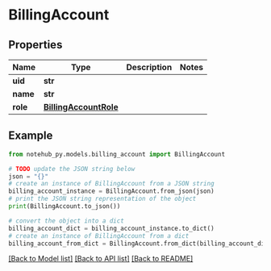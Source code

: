 # BillingAccount


## Properties

Name | Type | Description | Notes
------------ | ------------- | ------------- | -------------
**uid** | **str** |  | 
**name** | **str** |  | 
**role** | [**BillingAccountRole**](BillingAccountRole.md) |  | 

## Example

```python
from notehub_py.models.billing_account import BillingAccount

# TODO update the JSON string below
json = "{}"
# create an instance of BillingAccount from a JSON string
billing_account_instance = BillingAccount.from_json(json)
# print the JSON string representation of the object
print(BillingAccount.to_json())

# convert the object into a dict
billing_account_dict = billing_account_instance.to_dict()
# create an instance of BillingAccount from a dict
billing_account_from_dict = BillingAccount.from_dict(billing_account_dict)
```
[[Back to Model list]](../README.md#documentation-for-models) [[Back to API list]](../README.md#documentation-for-api-endpoints) [[Back to README]](../README.md)



